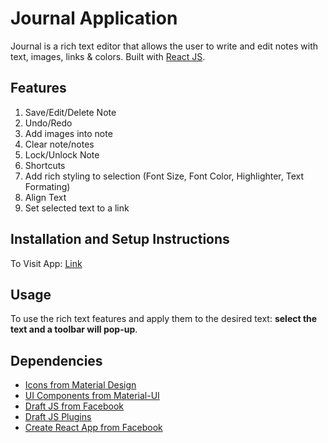 # Journal Application

Journal is a rich text editor that allows the user to write and edit notes with text, images, links & colors. Built with [React JS](https://reactjs.org).

## Features
  1. Save/Edit/Delete Note
  2. Undo/Redo
  3. Add images into note
  4. Clear note/notes
  5. Lock/Unlock Note
  6. Shortcuts 
  7. Add rich styling to selection (Font Size, Font Color, Highlighter, Text Formating)
  8. Align Text
  9. Set selected text to a link

## Installation and Setup Instructions
To Visit App:
  [Link](https://davidscicluna.github.io/react-journal/)

## Usage
  To use the rich text features and apply them to the desired text: **select the text and a toolbar will pop-up**.

## Dependencies
  * [Icons from Material Design](https://material.io/resources/icons/)
  * [UI Components from Material-UI](https://material-ui.com)
  * [Draft JS from Facebook](https://draftjs.org)
  * [Draft JS Plugins](https://www.draft-js-plugins.com)
  * [Create React App from Facebook](https://create-react-app.dev)
